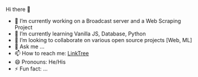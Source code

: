 Hi there 👋  
- 🔭 I’m currently working on a Broadcast server and a Web Scraping Project  
- 🌱 I’m currently learning Vanilla JS, Database, Python  
- 👯 I’m looking to collaborate on various open source projects [Web, ML]  
- 💬 Ask me ...  
- 📫 How to reach me: [LinkTree](https://linktr.ee/rahim.jr)  
- 😄 Pronouns: He/His  
- ⚡ Fun fact: ...
